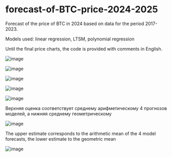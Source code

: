 # forecast-of-BTC-price-2024-2025
Forecast of the price of BTC in 2024 based on data for the period 2017-2023.

Models used: linear regression, LTSM, polynomial regression

Until the final price charts, the code is provided with comments in English.

![image](https://github.com/gppoleshkin/forecast-of-BTC-price-2024-2025/assets/150899409/6962ddf3-fc60-4af1-a6f5-cc96d59b209c)



![image](https://github.com/gppoleshkin/forecast-of-BTC-price-2024-2025/assets/150899409/e5935701-b2c5-449c-8153-7379a93d60d5)



![image](https://github.com/gppoleshkin/forecast-of-BTC-price-2024-2025/assets/150899409/480a3382-4d77-4c65-86f0-ba6cb9043f85)

![image](https://github.com/gppoleshkin/forecast-of-BTC-price-2024-2025/assets/150899409/1b271cb3-25ee-4bf1-a237-f26fdb19f159)

![image](https://github.com/gppoleshkin/forecast-of-BTC-price-2024-2025/assets/150899409/4b829327-cfd8-4681-a0c0-516f5b0efba7)

Верхняя оценка соответствует среднему арифметическому 4 прогнозов моделей, а нижняя среднему геометрическому 

![image](https://github.com/gppoleshkin/forecast-of-BTC-price-2024-2025/assets/150899409/da15a217-57ed-4d25-b3fe-30a7361c7df7)

The upper estimate corresponds to the arithmetic mean of the 4 model forecasts, the lower estimate to the geometric mean





![image](https://github.com/gppoleshkin/forecast-of-BTC-price-2024-2025/assets/150899409/dec279ea-ef63-4401-aacd-ce51616cfa14)


